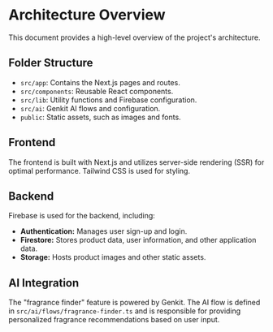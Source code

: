 # Architecture Overview

This document provides a high-level overview of the project's architecture.

## Folder Structure

*   `src/app`: Contains the Next.js pages and routes.
*   `src/components`: Reusable React components.
*   `src/lib`: Utility functions and Firebase configuration.
*   `src/ai`: Genkit AI flows and configuration.
*   `public`: Static assets, such as images and fonts.

## Frontend

The frontend is built with Next.js and utilizes server-side rendering (SSR) for optimal performance. Tailwind CSS is used for styling.

## Backend

Firebase is used for the backend, including:
*   **Authentication:** Manages user sign-up and login.
*   **Firestore:** Stores product data, user information, and other application data.
*   **Storage:** Hosts product images and other static assets.

## AI Integration

The "fragrance finder" feature is powered by Genkit. The AI flow is defined in `src/ai/flows/fragrance-finder.ts` and is responsible for providing personalized fragrance recommendations based on user input.
